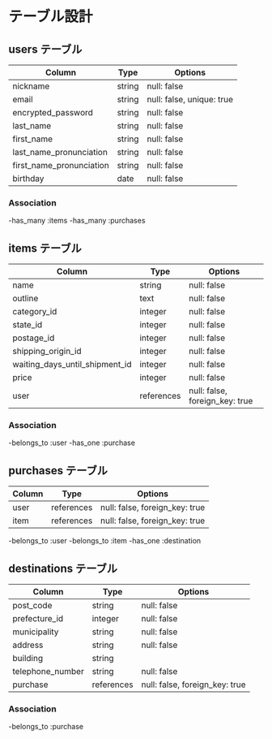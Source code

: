 # テーブル設計

## users テーブル

| Column                   | Type   | Options                   |
| ------------------------ | ------ | ------------------------- |
| nickname                 | string | null: false               |
| email                    | string | null: false, unique: true |
| encrypted_password       | string | null: false               |
| last_name                | string | null: false               |
| first_name               | string | null: false               |
| last_name_pronunciation  | string | null: false               |
| first_name_pronunciation | string | null: false               |
| birthday                 | date   | null: false               |

### Association

-has_many :items
-has_many :purchases


## items テーブル

| Column                         | Type       | Options                        |
| ------------------------------ | ---------- | ------------------------------ |
| name                           | string     | null: false                    |
| outline                        | text       | null: false                    |
| category_id                    | integer    | null: false                    |
| state_id                       | integer    | null: false                    | 
| postage_id                     | integer    | null: false                    |
| shipping_origin_id             | integer    | null: false                    |
| waiting_days_until_shipment_id | integer    | null: false                    | 
| price                          | integer    | null: false                    |
| user                           | references | null: false, foreign_key: true |

### Association

-belongs_to :user
-has_one :purchase


## purchases テーブル

| Column | Type       | Options                        |
| ------ | ---------- | ------------------------------ |
| user   | references | null: false, foreign_key: true |
| item   | references | null: false, foreign_key: true |

-belongs_to :user
-belongs_to :item
-has_one :destination


## destinations テーブル

| Column           | Type       | Options                        |
| ---------------- | ---------- | ------------------------------ |
| post_code        | string     | null: false                    |
| prefecture_id    | integer    | null: false                    |
| municipality     | string     | null: false                    |
| address          | string     | null: false                    |
| building         | string     |                                |
| telephone_number | string     | null: false                    |
| purchase         | references | null: false, foreign_key: true |

### Association

-belongs_to :purchase